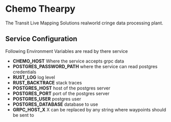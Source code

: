 # Chemo Thearpy

The Transit Live Mapping Solutions realworld cringe data processing plant.

## Service Configuration

Following Environment Variables are read by there service

- **CHEMO_HOST** Where the service accepts grpc data
- **POSTGRES_PASSWORD_PATH** where the service can read postgres credentials
- **RUST_LOG** log level
- **RUST_BACKTRACE** stack traces
- **POSTGRES_HOST** host of the postgres server
- **POSTGRES_PORT** port of the postgres server
- **POSTGRES_USER** postgres user
- **POSTGRES_DATABASE** database to use
- **GRPC_HOST_X** X can be replaced by any string where waypoints should be sent to

